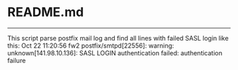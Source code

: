 # README.md
---

This script parse postfix mail log and find all lines with failed SASL login like this:
Oct 22 11:20:56 fw2 postfix/smtpd[22556]: warning: unknown[141.98.10.136]: SASL LOGIN authentication failed: authentication failure
